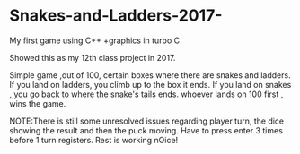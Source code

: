 # Snakes-and-Ladders-2017-
My first game using C++ +graphics in turbo C

Showed this as my 12th class project in 2017.

Simple game ,out of 100, certain boxes where there are snakes and ladders.
If you land on ladders, you climb up to the box it ends.
If you land on snakes , you go back to where the snake's tails ends.
whoever lands  on 100 first , wins the game.

NOTE:There is still some unresolved issues regarding player turn, the dice showing the result and then the puck moving.
Have to press enter 3 times before 1 turn  registers.
Rest is working nOice!


